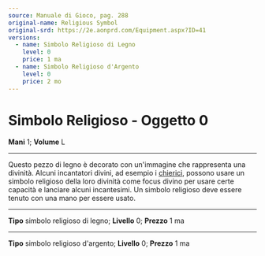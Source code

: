 ```yaml
---
source: Manuale di Gioco, pag. 288
original-name: Religious Symbol
original-srd: https://2e.aonprd.com/Equipment.aspx?ID=41
versions:
  - name: Simbolo Religioso di Legno
    level: 0
    price: 1 ma
  - name: Simbolo Religioso d'Argento
    level: 0
    price: 2 mo
---
```


# Simbolo Religioso - Oggetto 0

**Mani** 1; **Volume** L

---

Questo pezzo di legno è decorato con un'immagine che rappresenta una divinità.
Alcuni incantatori divini, ad esempio i [chierici](/classi/chierico), possono
usare un simbolo religioso della loro divinità come focus divino per usare certe
capacità e lanciare alcuni incantesimi. Un simbolo religioso deve essere tenuto
con una mano per essere usato.

---

**Tipo** simbolo religioso di legno; **Livello** 0; **Prezzo** 1 ma

---

**Tipo** simbolo religioso d'argento; **Livello** 0; **Prezzo** 1 ma
